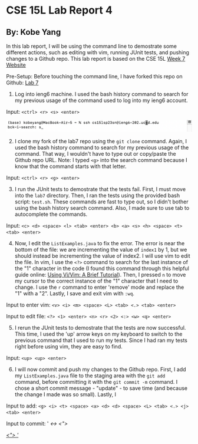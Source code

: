 # CSE 15L Lab Report 4
## By: Kobe Yang

In this lab report, I will be using the command line to demostrate some different actions, such as editing with vim, running JUnit tests, and pushing changes to a Github repo. 
This lab report is based on the CSE 15L [Week 7 Website](https://ucsd-cse15l-s23.github.io/week/week7/)

Pre-Setup: 
Before touching the command line, I have forked this repo on Github: [Lab 7](https://github.com/ucsd-cse15l-s23/lab7)

1. Log into ieng6 machine. I used the bash history command to search for my previous usage of the command used to log into my ieng6 account. 

Input: 
`<ctrl> <r> <s> <enter>`

![Image](bash-history-Screen-Shot.png)

2. I clone my fork of the lab7 repo using the `git clone` command. Again, I used the bash history command to search for my previous usage of the command. That way, I wouldn't have to type out or copy/paste the Github repo URL. Note: I typed `<g>` into the search command because I know that the command starts with that letter. 

Input: 
`<ctrl> <r> <g> <enter>`

3. I run the JUnit tests to demostrate that the tests fail. First, I must move into the `lab7` directory. Then, I ran the tests using the provided bash script: `test.sh`. These commands are fast to type out, so I didn't bother using the bash history search command. Also, I made sure to use tab to autocomplete the commands. 

Input: 
`<c> <d> <space> <l> <tab> <enter> <b> <a> <s> <h> <space> <t> <tab> <enter>`

4. Now, I edit the `ListExamples.java` to fix the error. The error is near the bottom of the file: we are incrementing the value of `index1` by 1, but we should instead be incrementing the value of index2. I will use vim to edit the file. In vim, I use the `<?>` command to search for the last instance of the "1" character in the code (I found this command through this helpful guide online: [Using Vi/Vim: A Brief Tutorial](https://www.cduan.com/technical/vi/vi-1.shtml)). Then, I pressed `n` to move my cursor to the correct instance of the "1" character that I need to change. I use the `r` command to enter 'remove' mode and replace the "1" with a "2". Lastly, I save and exit vim with `:wq`. 

Input to enter vim: 
`<v> <i> <m> <space> <L> <tab> <.> <tab> <enter>`

Input to edit file: 
`<?> <1> <enter> <n> <r> <2> <:> <w> <q> <enter>`

5. I rerun the JUnit tests to demostrate that the tests are now successful. This time, I used the 'up' arrow keys on my keyboard to switch to the previous command that I used to run my tests. Since I had ran my tests right before using vim, they are easy to find.

Input: 
`<up> <up> <enter>`

6. I will now commit and push my changes to the Github repo. First, I add my `ListExamples.java` file to the staging area with the `git add` command, before committing it with the `git commit -m` command. I chose a short commit message - "update" - to save time (and because the change I made was so small). Lastly, I 

Input to add: 
`<g> <i> <t> <space> <a> <d> <d> <space> <L> <tab> <.> <j> <tab> <enter>`

Input to commit: 
'<g> <i> <t> <space> <c> <o> <m> <m> <i> <t> <space> <-> <m> <space> <"> <u> <p> <d> <a> <t> <e> <"> <enter>'








